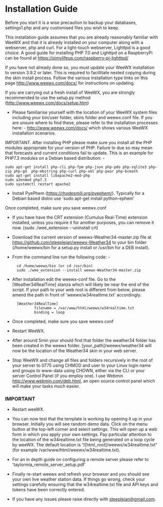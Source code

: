 # Installation Guide

Before you start it is a wise precaution to backup your databases, settings1.php and any customised files you wish to keep.

This installation guide assumes that you are already reasonably familiar with WeeWX and that it is already installed on your computer along with a webserver, php and curl. For a light-touch webserver, Lighttpd is a good choice. A good guide for installing PHP 7.0 and Lighttpd on a RaspberryPi can be found at https://pimylifeup.com/raspberry-pi-lighttpd/

If you have not already done so, you must update your WeeWX installation to version 3.9.2 or later. This is required to facillitate nested copying during the skin install process. Follow the various installation type links on this page http://www.weewx.com/docs/ for instructions on updating.

If you are carrying out a fresh install of WeeWX, you are strongly recommended to use the setup.py method (http://www.weewx.com/docs/setup.htm)

* Please familiarise yourself with the location of your WeeWX system files including your bin/user folder, skins folder and weewx.conf file. If you are unsure where to find these, please refer to the installation processes here: - http://www.weewx.com/docs/ which shows various WeeWX installation scenarios.

IMPORTANT. After installing PHP please make sure you install all the PHP modules appropriate for your version of PHP. Failure to due so may mean that forecasts and current conditions fail to update. This is an example for PHP7.3 modules on a Debian based distribution: -

	sudo apt-get install php-cli php-fpm php-json php-pdo php-sqlite3 php-zip php-gd  php-mbstring php-curl php-xml php-pear php-bcmath
	sudo apt-get install libapache2-mod-php
	sudo a2enmod php7.3
	sudo systemctl restart apache2

* Install PyePhem (https://rhodesmill.org/pyephem/). Typically for a Debian based distro use 'sudo apt-get install python-ephem'


Once completed, make sure you save weewx.conf

* If you have have the CRT extension (Cumulus Real-Time) extension installed, unless you require it for another purposes, you can remove it now. (sudo ./wee_extension --uninstall crt)


* Download the current version of weewx-Weather34-master.zip file at https://github.com/steepleian/weewx-Weather34 to your bin folder (/home/weewx/bin for a setup.py install or /usr/bin for a DEB install).

* From the command line run the following code: -

		cd /home/weewx/bin (or cd /usr/bin)
		sudo ./wee_extension --install weewx-Weather34-master.zip
		
* After installation edit the weewx-conf file. Go to the  [Weather34RealTime] stanza which will likely be near the end of the script. If your path to your web root is different from below, please amend the path in front of 'weewx/w34realtime.txt' accordingly.

		[Weather34RealTime]
    			filename = /var/www/html/weewx/w34realtime.txt
				binding = loop
			
* Once completed, make sure you save weewx.conf
			
* Restart WeeWX.

* After around 5min your should find that folder the weather34 folder has been created in the weewx folder. [your_path]/weewx/weather34 will now be the location of the Weather34 skin in your web server.

* Stop WeeWX and change all files and folders recursively in the root of your server to 0775 using CHMOD and user to your Linux login name and groups to www-data using CHOWN, either via the CLI or your server Control Panel (if you employ one). I use Webmin http://www.webmin.com/deb.html, an open source control panel which will make your tasks much easier.

### IMPORTANT

* Restart weeWX.

* You can now test that the template is working by opening it up in your browser. Initially you will see random demo data. Click on the menu button at the top-left corner and select settings. This will open up a web form in which you apply your own settings. Pay particular attention to the location of the w34realtime.txt file being generated on a loop cycle by weeWX. The default location is “/[html_root]/weewx/w34realtime.txt” (for example /var/www/html/weewx/w34realtime.txt).

* For an in depth guide on configuring a remote server please refer to 'taylormia_remote_server_setup.pdf'

* Finally re-start weewx and refresh your browser and you should see your own live weather station data. If things go wrong, check your settings carefully ensuring that the w34realtime.txt file and API keys and tokens have been correctly entered. 

* If you have any issues please raise directly with steepleian@gmail.com.
